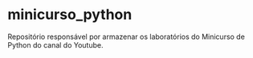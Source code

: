 # minicurso_python
Repositório responsável por armazenar  os laboratórios do Minicurso de Python do canal do Youtube.
